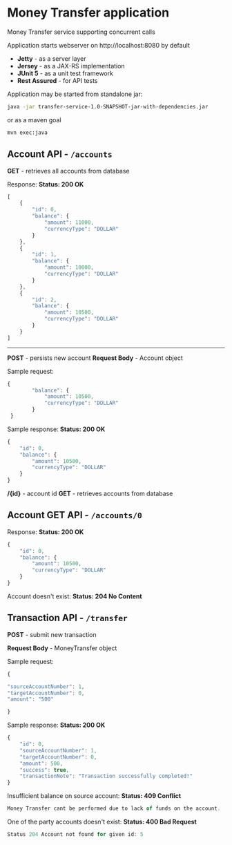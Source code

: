 
# Money Transfer application
Money Transfer service supporting concurrent calls

Application starts webserver on http://localhost:8080 by default

 - **Jetty** - as a server layer
 - **Jersey** - as a JAX-RS implementation
 - **JUnit 5** - as a unit test framework
 - **Rest Assured** - for API tests

Application may be started from standalone jar:
```sh
java -jar transfer-service-1.0-SNAPSHOT-jar-with-dependencies.jar
```
or as a maven goal

```sh
mvn exec:java
```
## Account API - `/accounts`

**GET** - retrieves all accounts from database

Response:
**Status: 200 OK**
```javascript
[
    {
        "id": 0,
        "balance": {
            "amount": 11000,
            "currencyType": "DOLLAR"
        }
    },
    {
        "id": 1,
        "balance": {
            "amount": 10000,
            "currencyType": "DOLLAR"
        }
    },
    {
        "id": 2,
        "balance": {
            "amount": 10500,
            "currencyType": "DOLLAR"
        }
    }
]
```
---
**POST** - persists new account 
**Request Body** - Account object

Sample request:
```javascript
{
        "balance": {
            "amount": 10500,
            "currencyType": "DOLLAR"
        }
 }
```

Sample response:
**Status: 200 OK**
```javascript
{
    "id": 0,
    "balance": {
        "amount": 10500,
        "currencyType": "DOLLAR"
    }
}
```
**/{id}** - account id
**GET** - retrieves accounts from database
## Account GET API - `/accounts/0`
Response:
**Status: 200 OK**
```javascript
{
    "id": 0,
    "balance": {
        "amount": 10500,
        "currencyType": "DOLLAR"
    }
}
```
Account doesn't exist:
**Status: 204 No Content**

## Transaction API - `/transfer`

**POST** - submit new transaction

**Request Body** - MoneyTransfer object

Sample request:
```javascript
{

"sourceAccountNumber": 1,
"targetAccountNumber": 0,
"amount": "500"

}
```

Sample response:
**Status: 200 OK**
```javascript
{
    "id": 0,
    "sourceAccountNumber": 1,
    "targetAccountNumber": 0,
    "amount": 500,
    "success": true,
    "transactionNote": "Transaction successfully completed!"
}
```

Insufficient balance on source account:
**Status: 409 Conflict**
```javascript
Money Transfer cant be performed due to lack of funds on the account.
```

One of the party accounts doesn't exist:
**Status: 400 Bad Request**
```javascript
Status 204 Account not found for given id: 5
```
